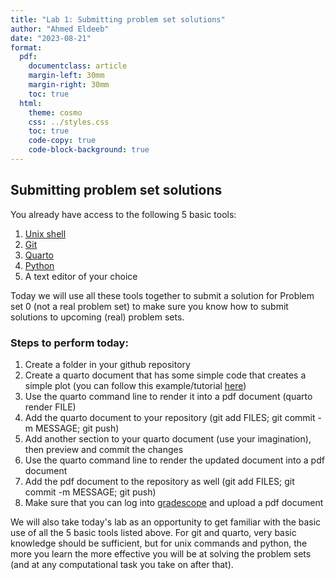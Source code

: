 ```yaml
---
title: "Lab 1: Submitting problem set solutions"
author: "Ahmed Eldeeb"
date: "2023-08-21"
format:
  pdf:
    documentclass: article
    margin-left: 30mm
    margin-right: 30mm
    toc: true
  html:
    theme: cosmo
    css: ../styles.css
    toc: true
    code-copy: true
    code-block-background: true
---
```


## Submitting problem set solutions

You already have access to the following 5 basic tools:

1. [Unix shell](../howtos/accessingUnixCommandLine.md)
2. [Git](../howtos/gitInstall.md)
3. [Quarto](../howtos/quartoInstall.md)
4. [Python](../howtos/accessingPython.md)
5. A text editor of your choice

Today we will use all these tools together to submit a solution for Problem set 0 (not a real problem set) to make sure you know how to submit solutions to upcoming (real) problem sets.

### Steps to perform today:

1. Create a folder in your github repository
2. Create a quarto document that has some simple code that creates a simple plot (you can follow this example/tutorial [here](https://quarto.org/docs/get-started/hello/text-editor.html))
3. Use the quarto command line to render it into a pdf document (quarto render FILE)
4. Add the quarto document to your repository (git add FILES; git commit -m MESSAGE; git push)
5. Add another section to your quarto document (use your imagination), then preview and commit the changes
6. Use the quarto command line to render the updated document into a pdf document
7. Add the pdf document to the repository as well (git add FILES; git commit -m MESSAGE; git push)
8. Make sure that you can log into [gradescope](https://www.gradescope.com/) and upload a pdf document

We will also take today's lab as an opportunity to get familiar with the basic use of all the 5 basic tools listed above.
For git and quarto, very basic knowledge should be sufficient, but for unix commands and python, the more you learn the more effective you will be at solving the problem sets (and at any computational task you take on after that). 

